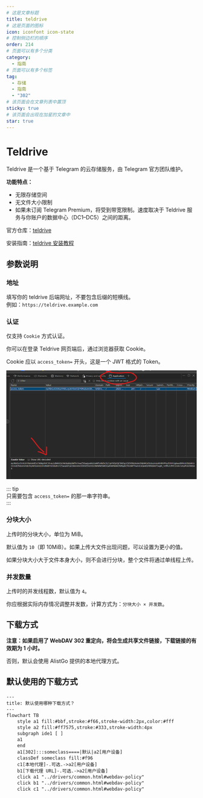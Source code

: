 ```yaml
---
# 这是文章标题  
title: teldrive 
# 这是页面的图标  
icon: iconfont icon-state
# 控制侧边栏的顺序  
order: 214  
# 页面可以有多个分类  
category:  
  - 指南  
# 页面可以有多个标签  
tag:  
  - 存储  
  - 指南  
  - "302"  
# 该页面会在文章列表中置顶  
sticky: true  
# 该页面会出现在加星的文章中  
star: true  
---
```


# Teldrive

Teldrive 是一个基于 Telegram 的云存储服务，由 Telegram 官方团队维护。

**功能特点：**
- 无限存储空间
- 无文件大小限制
- 如果未订阅 Telegram Premium，将受到带宽限制。速度取决于 Teldrive 服务与你账户的数据中心（DC1–DC5）之间的距离。

官方仓库：[teldrive](https://github.com/tgdrive/teldrive)

安装指南：[teldrive 安装教程](https://teldrive-docs.pages.dev/docs/getting-started/prerequisites)

## 参数说明

### 地址
填写你的 teldrive 后端网址，不要包含后缀的短横线。  
例如：`https://teldrive.example.com`

### 认证
仅支持 `Cookie` 方式认证。

你可以在登录 Teldrive 网页端后，通过浏览器获取 Cookie。

Cookie 应以 `access_token=` 开头，这是一个 JWT 格式的 Token。

![获取 teldrive cookie](/img/drivers/teldrive/fetch_teldrive_cookie.png)

::: tip  
只需要包含 `access_token=` 的那一串字符串。  
:::

### 分块大小
上传时的分块大小，单位为 MiB。

默认值为 `10`（即 10MiB）。如果上传大文件出现问题，可以设置为更小的值。

如果分块大小大于文件本身大小，则不会进行分块，整个文件将通过单线程上传。

### 并发数量
上传时的并发线程数，默认值为 `4`。

你应根据实际内存情况调整并发数，计算方式为：`分块大小 × 并发数`。

## 下载方式

**注意：如果启用了 WebDAV 302 重定向，将会生成共享文件链接，下载链接的有效期为 1 小时。**

否则，默认会使用 AlistGo 提供的本地代理方式。

## 默认使用的下载方式

```mermaid
---
title: 默认使用哪种下载方式？
---
flowchart TB
    style a1 fill:#bbf,stroke:#f66,stroke-width:2px,color:#fff
    style a2 fill:#ff7575,stroke:#333,stroke-width:4px
    subgraph ide1 [ ]
    a1
    end
    a1[302]:::someclass====|默认|a2[用户设备]
    classDef someclass fill:#f96
    c1[本地代理]-.可选.->a2[用户设备]
    b1[下载代理 URL]-.可选.->a2[用户设备]
    click a1 "../drivers/common.html#webdav-policy"
    click b1 "../drivers/common.html#webdav-policy"
    click c1 "../drivers/common.html#webdav-policy"
```
